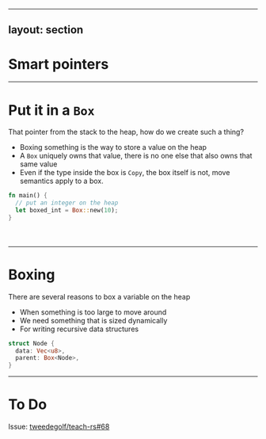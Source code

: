 
---
layout: section
---

# Smart pointers

---

# Put it in a `Box`
That pointer from the stack to the heap, how do we create such a thing?

* Boxing something is the way to store a value on the heap
* A `Box` uniquely owns that value, there is no one else that also owns that same
  value
* Even if the type inside the box is `Copy`, the box itself is not, move
  semantics apply to a box.

```rust
fn main() {
  // put an integer on the heap
  let boxed_int = Box::new(10);
}
```
<div style="margin-top: 50px; margin-left:auto; margin-right:auto; display:block;">

<LightOrDark>
    <template #dark>
      <div style="padding: 20px; background-color:#1b1b1b; border-radius: var(--slidev-code-radius) !important;">
          <img src="/images/A2-box-in-memory-dark.svg"/>
      </div>
    </template>
    <template #light>
        <div style="padding: 20px; background-color:#F8F8F8; border-radius: var(--slidev-code-radius) !important;">
          <img src="/images/A2-box-in-memory-light.svg"/>
        </div>
    </template>
</LightOrDark>

</div>

---

# Boxing
There are several reasons to box a variable on the heap

* When something is too large to move around
* We need something that is sized dynamically
* For writing recursive data structures

```rust
struct Node {
  data: Vec<u8>,
  parent: Box<Node>,
}
```

<!--
- Allowing arbitrarily large values on the stack would quickly let our
  function calls exhaust the stack limit
- Especially if a move actually would involve memcopying the bits to another
  location in memory that would take way too long
- Of course the main reason that a vector uses the heap is to be able to be
  sized dynamically, but even so, a vector can be large, whereas an array will
  generally always have a limited size
-->

---

# To Do

Issue: [tweedegolf/teach-rs#68](https://github.com/tweedegolf/teach-rs/issues/68)